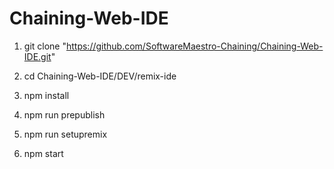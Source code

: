 # Chaining-Web-IDE

1. git clone "https://github.com/SoftwareMaestro-Chaining/Chaining-Web-IDE.git"

2. cd Chaining-Web-IDE/DEV/remix-ide

3. npm install

4. npm run prepublish

5. npm run setupremix

6. npm start
